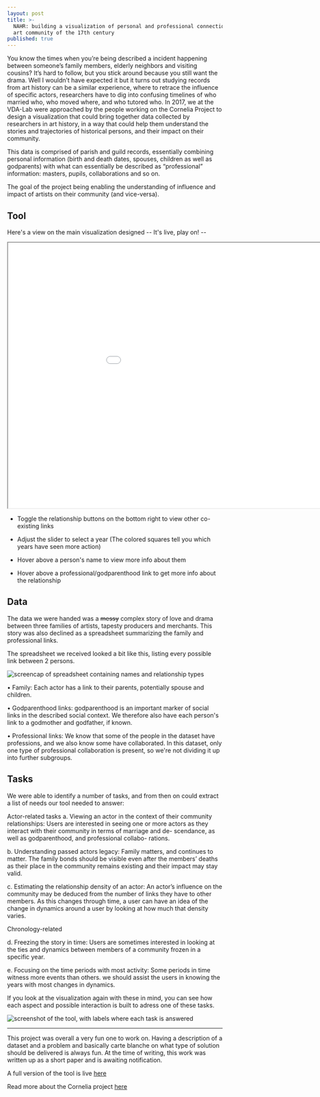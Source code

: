 ```yaml
---
layout: post
title: >-
  NAHR: building a visualization of personal and professional connections in the
  art community of the 17th century
published: true
---
```


You know the times when you’re being described a incident happening between someone’s family members, elderly neighbors and visiting cousins? It’s hard to follow, but you stick around because you still want the drama.
Well I wouldn’t have expected it but it turns out studying records from art history can be a similar experience, where to retrace the influence of specific actors, researchers have to dig into confusing timelines of who married who, who moved where, and who tutored who. In 2017, we at the VDA-Lab were approached by the people working on the Cornelia Project to design a visualization that could bring together data collected by researchers in art history, in a way that could help them understand the stories and trajectories of historical persons, and their impact on their community. 


This data is comprised of parish and guild records, essentially combining personal information (birth and death dates, spouses, children as well as godparents) with what can essentially be described as “professional” information: masters, pupils, collaborations and so on. 

The goal of the project being enabling the understanding of influence and impact of artists on their community (and vice-versa).



## Tool
Here's a view on the main visualization designed -- It's live, play on! --


<iframe width="1060" height="620" margin-left="-140px" src="//homes.esat.kuleuven.be/~hlamqadd/NAHR/simpleTL.html" ></iframe>

* Toggle the relationship buttons on the bottom right to view other co-existing links

* Adjust the slider to select a year (The colored squares tell you which years have seen more action)

* Hover above a person's name to view more info about them

* Hover above a professional/godparenthood link to get more info about the relationship




## Data

The data we were handed was a ~~messy~~ complex story of love and drama between three families of artists, tapesty producers and merchants. This story was also declined as a spreadsheet summarizing the family and professional links. 

The spreadsheet we received looked a bit like this, listing every possible link between 2 persons.

![screencap of spreadsheet containing names and relationship types]({{site.baseurl}}/images/spreadsheet.png)


• Family: Each actor has a link to their parents, potentially spouse and children.

• Godparenthood links: godparenthood is an important marker of social links in the described social context. We therefore also have each person's link to a godmother and godfather, if known.

• Professional links: We know that some of the people in the dataset have professions, and we also know some have collaborated. In this dataset, only one type of professional collaboration is present, so we're not dividing it up into further subgroups.


## Tasks

We were able to identify a number of tasks, and from then on could extract a list of needs our tool needed to answer:

Actor-related tasks
a.  Viewing an actor in the context of their community relationships: Users are interested in seeing one or more actors as they interact with their community in terms of marriage and de- scendance, as well as godparenthood, and professional collabo- rations.


b. Understanding passed actors legacy: Family matters, and continues to matter. The family bonds should be visible even after the members’ deaths as their place in the community remains existing and their impact may stay valid.

c. Estimating the relationship density of an actor: An actor’s influence on the community may be deduced from the number of links they have to other members. As this changes through time, a user can have an idea of the change in dynamics around a user by looking at how much that density varies. 


Chronology-related

d. Freezing the story in time: Users are sometimes interested in looking at the ties and dynamics between members of a community frozen in a specific year. 

e. Focusing on the time periods with most activity: Some periods in time witness more events than others. we should assist the users in knowing the years with most changes in dynamics.



If you look at the visualization again with these in mind, you can see how each aspect and possible interaction is built to adress one of these tasks.

![screenshot of the tool, with labels where each task is answered]({{site.baseurl}}/images/labeledscreenshot.png)


_________________

This project was overall a very fun one to work on. Having a description of a dataset and a problem and basically carte blanche on what type of solution should be delivered is always fun. 
At the time of writing, this work was written up as a short paper and is awaiting notification.

A full version of the tool is live [here](http://homes.esat.kuleuven.be/~hlamqadd/NAHR/timeLineView.html) 

Read more about the Cornelia project [here](http://www.projectcornelia.com/)
